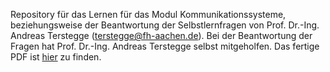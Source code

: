 Repository für das Lernen für das Modul Kommunikationssysteme, beziehungsweise der Beantwortung der Selbstlernfragen von Prof. Dr.-Ing. Andreas Terstegge (terstegge@fh-aachen.de). Bei der Beantwortung der Fragen hat Prof. Dr.-Ing. Andreas Terstegge selbst mitgeholfen. Das fertige PDF ist [hier](../master/main.pdf) zu finden. 
